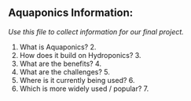 ## **Aquaponics Information:**

*Use this file to collect information for our final project.*

 1. What is Aquaponics?
	 2. 
 2. How does it build on Hydroponics?
	 3. 
 3. What are the benefits?
	 4. 
 4. What are the challenges?
	 5. 
 5. Where is it currently being used?
	 6. 
 6. Which is more widely used / popular?
	 7.